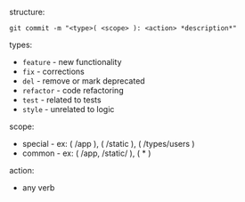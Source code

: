 structure:
```bush
git commit -m "<type>( <scope> ): <action> *description*"
```

types:
- `feature` - new functionality
- `fix` - corrections
- `del` - remove or mark deprecated
- `refactor` - code refactoring
- `test` - related to tests
- `style` - unrelated to logic

scope:
- special - ex: ( /app ), ( /static ), ( /types/users )
- common - ex: ( /app, /static/ ), ( * )

action: 
- any verb